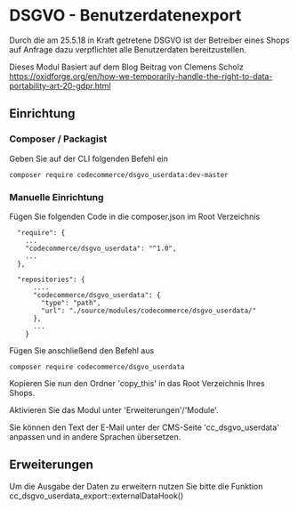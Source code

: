 # DSGVO - Benutzerdatenexport

Durch die am 25.5.18 in Kraft getretene DSGVO ist der Betreiber eines Shops auf Anfrage dazu verpflichtet alle Benutzerdaten 
bereitzustellen.

Dieses Modul Basiert auf dem Blog Beitrag von Clemens Scholz 
https://oxidforge.org/en/how-we-temporarily-handle-the-right-to-data-portability-art-20-gdpr.html


## Einrichtung

### Composer / Packagist

Geben Sie auf der CLI folgenden Befehl ein

    composer require codecommerce/dsgvo_userdata:dev-master

### Manuelle Einrichtung

Fügen Sie folgenden Code in  die composer.json im Root Verzeichnis
      
      "require": {
        ...
        "codecommerce/dsgvo_userdata": "^1.0",
        ...
      }, 
      
      "repositories": {
          ....
          "codecommerce/dsgvo_userdata": {
            "type": "path",
            "url": "./source/modules/codecommerce/dsgvo_userdata/"
          },
          ...
        }
        
Fügen Sie anschließend den Befehl aus

    composer require codecommerce/dsgvo_userdata

Kopieren Sie nun den Ordner 'copy_this' in das Root Verzeichnis Ihres Shops.

Aktivieren Sie das Modul unter 'Erweiterungen'/'Module'.

Sie können den Text der E-Mail unter der CMS-Seite 'cc_dsgvo_userdata' anpassen und in andere Sprachen übersetzen.

## Erweiterungen

Um die Ausgabe der Daten zu erweitern nutzen Sie bitte die Funktion cc_dsgvo_userdata_export::externalDataHook()
 
